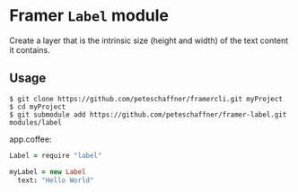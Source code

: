 # Framer `Label` module

Create a layer that is the intrinsic size (height and width) of the text content
it contains.

## Usage
```shell
$ git clone https://github.com/peteschaffner/framercli.git myProject
$ cd myProject
$ git submodule add https://github.com/peteschaffner/framer-label.git
modules/label
```

app.coffee:
```coffeescript
Label = require "label"

myLabel = new Label
  text: "Hello World"
```
